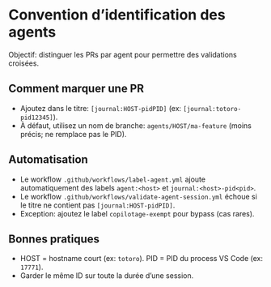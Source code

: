 # Convention d’identification des agents

Objectif: distinguer les PRs par agent pour permettre des validations croisées.

## Comment marquer une PR
- Ajoutez dans le titre: `[journal:HOST-pidPID]` (ex: `[journal:totoro-pid12345]`).
- À défaut, utilisez un nom de branche: `agents/HOST/ma-feature` (moins précis; ne remplace pas le PID).

## Automatisation
- Le workflow `.github/workflows/label-agent.yml` ajoute automatiquement des labels `agent:<host>` et `journal:<host>-pid<pid>`.
- Le workflow `.github/workflows/validate-agent-session.yml` échoue si le titre ne contient pas `[journal:HOST-pidPID]`.
- Exception: ajoutez le label `copilotage-exempt` pour bypass (cas rares).

## Bonnes pratiques
- HOST = hostname court (ex: `totoro`). PID = PID du process VS Code (ex: `17771`).
- Garder le même ID sur toute la durée d’une session.
